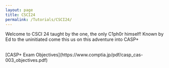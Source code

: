 ```yaml
---
layout: page
title: CSCI24
permalink: /Tutorials/CSCI24/
---
```

Welcome to CSCI 24 taught by the one, the only C1ph0r himself! Known by Ed to the uninitiated come this us on this adventure into CASP+


<br/>
[CASP+ Exam Objectives](https://www.comptia.jp/pdf/casp_cas-003_objectives.pdf)
